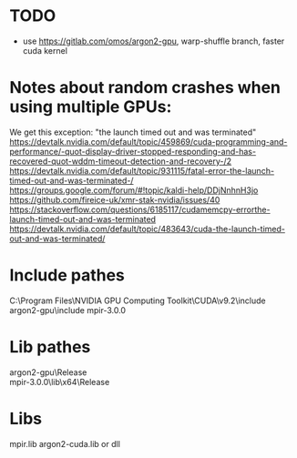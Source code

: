 # TODO
* use https://gitlab.com/omos/argon2-gpu, warp-shuffle branch, faster cuda kernel

# Notes about random crashes when using multiple GPUs:
We get this exception: "the launch timed out and was terminated"
https://devtalk.nvidia.com/default/topic/459869/cuda-programming-and-performance/-quot-display-driver-stopped-responding-and-has-recovered-quot-wddm-timeout-detection-and-recovery-/2
https://devtalk.nvidia.com/default/topic/931115/fatal-error-the-launch-timed-out-and-was-terminated-/
https://groups.google.com/forum/#!topic/kaldi-help/DDjNnhnH3jo
https://github.com/fireice-uk/xmr-stak-nvidia/issues/40
https://stackoverflow.com/questions/6185117/cudamemcpy-errorthe-launch-timed-out-and-was-terminated
https://devtalk.nvidia.com/default/topic/483643/cuda-the-launch-timed-out-and-was-terminated/

# Include pathes
C:\Program Files\NVIDIA GPU Computing Toolkit\CUDA\v9.2\include
argon2-gpu\include
mpir-3.0.0

# Lib pathes
argon2-gpu\Release\
mpir-3.0.0\lib\x64\Release

# Libs
mpir.lib
argon2-cuda.lib or dll
